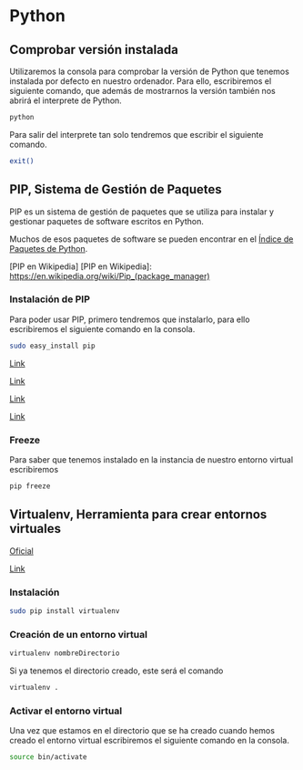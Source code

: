 # Python

## Comprobar versión instalada

Utilizaremos la consola para comprobar la versión de Python que tenemos instalada por defecto en nuestro ordenador. Para ello, escribiremos el siguiente comando, que además de mostrarnos la versión también nos abrirá el interprete de Python.

```bash
python
```

Para salir del interprete tan solo tendremos que escribir el siguiente comando.

```bash
exit()
```

## PIP, Sistema de Gestión de Paquetes

PIP es un sistema de gestión de paquetes que se utiliza para instalar y gestionar paquetes de software escritos en Python.

Muchos de esos paquetes de software se pueden encontrar en el [Índice de Paquetes de Python](https://pypi.python.org/pypi).


[PIP en Wikipedia]
[PIP en Wikipedia]: https://en.wikipedia.org/wiki/Pip_(package_manager)

### Instalación de PIP

Para poder usar PIP, primero tendremos que instalarlo, para ello escribiremos el siguiente comando en la consola.

```bash
sudo easy_install pip
```

[Link](https://lcaballero.wordpress.com/2013/03/14/instalacion-de-paquetes-python-con-setuptools-y-easyinstall/)

[Link](http://www.3engine.net/wp/2013/12/python-como-instalar-pip/)

[Link](https://wiki.python.org/moin/CheeseShopTutorial)

[Link](https://plone.org/countries/mx/instalacion-de-setuptools-y-easyinstall-para-python)

### Freeze

Para saber que tenemos instalado en la instancia de nuestro entorno virtual escribiremos

```bash
pip freeze
```


## Virtualenv, Herramienta para crear entornos virtuales

[Oficial](https://pypi.python.org/pypi/virtualenv/)

[Link](https://lcaballero.wordpress.com/2012/10/22/creacion-de-entornos-virtuales-python/)

### Instalación

```bash
sudo pip install virtualenv
```

### Creación de un entorno virtual

```bash
virtualenv nombreDirectorio
```

Si ya tenemos el directorio creado, este será el comando

```bash
virtualenv .
```

### Activar el entorno virtual

Una vez que estamos en el directorio que se ha creado cuando hemos creado el entorno virtual escribiremos el siguiente comando en la consola.

```bash
source bin/activate
```

